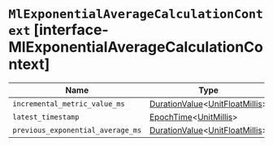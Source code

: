 # `MlExponentialAverageCalculationContext` [interface-MlExponentialAverageCalculationContext]

| Name | Type | Description |
| - | - | - |
| `incremental_metric_value_ms` | [DurationValue](./DurationValue.md)<[UnitFloatMillis](./UnitFloatMillis.md)> | &nbsp; |
| `latest_timestamp` | [EpochTime](./EpochTime.md)<[UnitMillis](./UnitMillis.md)> | &nbsp; |
| `previous_exponential_average_ms` | [DurationValue](./DurationValue.md)<[UnitFloatMillis](./UnitFloatMillis.md)> | &nbsp; |
